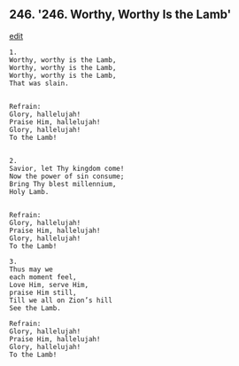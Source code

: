 
## 246.  '246. Worthy, Worthy Is the Lamb'
[edit](https://docs.google.com/document/d/1oB5bZ0NO5vu79ZgfbTsruGaiIYWjPVno/edit?mode=html)






    1.
    Worthy, worthy is the Lamb,
    Worthy, worthy is the Lamb,
    Worthy, worthy is the Lamb,
    That was slain.


    Refrain:
    Glory, hallelujah!
    Praise Him, hallelujah!
    Glory, hallelujah!
    To the Lamb!


    2.
    Savior, let Thy kingdom come!
    Now the power of sin consume;
    Bring Thy blest millennium,
    Holy Lamb.


    Refrain:
    Glory, hallelujah!
    Praise Him, hallelujah!
    Glory, hallelujah!
    To the Lamb!

    3.
    Thus may we
    each moment feel,
    Love Him, serve Him,
    praise Him still,
    Till we all on Zion’s hill
    See the Lamb.

    Refrain:
    Glory, hallelujah!
    Praise Him, hallelujah!
    Glory, hallelujah!
    To the Lamb!

